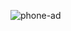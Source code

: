 ![phone-ad](https://user-images.githubusercontent.com/85369490/160295544-0db95a30-ad78-46b6-9849-0d575f610040.png)
